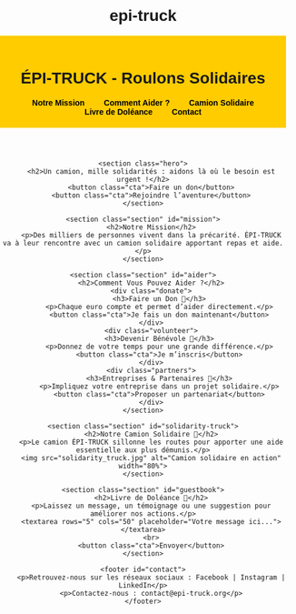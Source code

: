 # epi-truck
<!DOCTYPE html>
<html lang="fr">
<head>
    <meta charset="UTF-8">
    <meta name="viewport" content="width=device-width, initial-scale=1.0">
    <title>ÉPI-TRUCK - Roulons Solidaires</title>
    <style>
        body {
            font-family: Arial, sans-serif;
            margin: 0;
            padding: 0;
            text-align: center;
        }
        header {
            background: #ffcc00;
            padding: 20px;
        }
        nav a {
            margin: 0 15px;
            text-decoration: none;
            color: black;
            font-weight: bold;
        }
        .hero {
            background: url('truck.jpg') no-repeat center center/cover;
            color: white;
            padding: 50px 20px;
        }
        .cta {
            margin: 20px;
            padding: 15px 25px;
            background: #007BFF;
            color: white;
            border: none;
            cursor: pointer;
            font-size: 18px;
        }
        .section {
            padding: 50px 20px;
        }
        .donate, .volunteer, .partners, .solidarity-truck, .guestbook {
            background: #f4f4f4;
            margin: 20px;
            padding: 30px;
        }
        footer {
            background: black;
            color: white;
            padding: 20px;
        }
    </style>
</head>
<body>
    <header>
        <h1>ÉPI-TRUCK - Roulons Solidaires</h1>
        <nav>
            <a href="#mission">Notre Mission</a>
            <a href="#aider">Comment Aider ?</a>
            <a href="#solidarity-truck">Camion Solidaire</a>
            <a href="#guestbook">Livre de Doléance</a>
            <a href="#contact">Contact</a>
        </nav>
    </header>

    <section class="hero">
        <h2>Un camion, mille solidarités : aidons là où le besoin est urgent !</h2>
        <button class="cta">Faire un don</button>
        <button class="cta">Rejoindre l’aventure</button>
    </section>

    <section class="section" id="mission">
        <h2>Notre Mission</h2>
        <p>Des milliers de personnes vivent dans la précarité. ÉPI-TRUCK va à leur rencontre avec un camion solidaire apportant repas et aide.</p>
    </section>

    <section class="section" id="aider">
        <h2>Comment Vous Pouvez Aider ?</h2>
        <div class="donate">
            <h3>Faire un Don 💙</h3>
            <p>Chaque euro compte et permet d’aider directement.</p>
            <button class="cta">Je fais un don maintenant</button>
        </div>
        <div class="volunteer">
            <h3>Devenir Bénévole 🤝</h3>
            <p>Donnez de votre temps pour une grande différence.</p>
            <button class="cta">Je m’inscris</button>
        </div>
        <div class="partners">
            <h3>Entreprises & Partenaires 🏢</h3>
            <p>Impliquez votre entreprise dans un projet solidaire.</p>
            <button class="cta">Proposer un partenariat</button>
        </div>
    </section>

    <section class="section" id="solidarity-truck">
        <h2>Notre Camion Solidaire 🚛</h2>
        <p>Le camion ÉPI-TRUCK sillonne les routes pour apporter une aide essentielle aux plus démunis.</p>
        <img src="solidarity_truck.jpg" alt="Camion solidaire en action" width="80%">
    </section>

    <section class="section" id="guestbook">
        <h2>Livre de Doléance 📖</h2>
        <p>Laissez un message, un témoignage ou une suggestion pour améliorer nos actions.</p>
        <textarea rows="5" cols="50" placeholder="Votre message ici..."></textarea>
        <br>
        <button class="cta">Envoyer</button>
    </section>

    <footer id="contact">
        <p>Retrouvez-nous sur les réseaux sociaux : Facebook | Instagram | LinkedIn</p>
        <p>Contactez-nous : contact@epi-truck.org</p>
    </footer>
</body>
</html>
